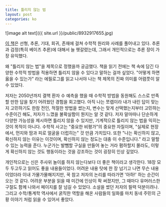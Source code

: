 ```yaml
---
title: 틀리지 않는 법
layout: post
categories: ko
---
```

![image alt text]({{ site.url }}/public/8932917655.jpg)

[이 책]((https://g.co/kgs/5fd0Tk))은 선형, 추론, 기대, 회귀, 존재에 걸쳐 수학적 원리와 사례를 풀어내고 있다. 추론과 검정(특히 베이즈 추론)에 대해서 늘 헷갈렸는데, 그래서 개인적으로는 추론 장이 가장 유익했다.  

왜 "틀리지 않는 법"을 제목으로 정했을까 궁금했다. 책을 읽기 전에는 책 속에 담긴 다양한 수학적 방법을 적용하면 틀리지 않을 수 있다고 말하는 걸까 싶었다. "어떻게 하면 옳을 수 있는가" 라는 에필로그를 읽고 나서야 나는 책 제목의 진짜 의미를 어렴풋이 알 수 있었다. 

저자는 2050년까지 결핵 환자 수 예측을 했을 때 수학적 방법을 동원해도 스스로 만족할 만한 답을 찾기 어려웠던 경험을 회고했다. 아직 나는 쪼렙이라 내가 내린 답이 맞는지 고민하기도 한참 전인, 적절한 방법을 썼는지, 변수는 맞게 선택했는지부터 고민하는  수준이긴 해도, 저자가 느꼈을 불확실함이 뭔지는 알 것 같다. 저자 말마따나 단순하게 다양한 가능성을 제시하면 틀리지 않을 수 있지만, 기계적으로 틀리지 않는 법을 익히는 것이 목적이 아니다. 수학적 사고는 "중요한 비평가"의 중요한 자질이며, "실제로 현장에서, 먼지와 땀과 피로 얼굴을 더럽히는" 것 만큼 가치있다. 또한 "나는 확신하지 않고, 확신하지 않는 이유는 이것이며, 확신하지 않는 정도는 대충 이 수준입니다." 라고 말할 수 있는 능력을 준다. 누군가는 발뺌할 구실을 만들어 놓는 거라 폄하할지 몰라도, 이렇게 확신하지 않는 것도 행동이라는 것을 강조하는 것이 굉장히 인상 깊었다. 

개인적으로는 신은 주사위 놀이를 하지 않는다보다 더 좋은 책이라고 생각한다. 18장 모두 두고두고 읽어도 좋을 내용들이었다. 어려운 내용 탓에 한 장 넘기고 나면 무슨 내용이었더라 이내 가물가물해지지만, 꾹 참고 저자의 논리를 따라가면 '아하!' 하는 순간이 오는 것 같다. 어려운 부분을 읽을 때 미간에 인상이 팍 써졌지만, 그 때마다 유머러스한 구절도 함께 나와서 페이지를 잘 넘길 수 있었다. 소설을 썼던 저자의 필력 덕분이려나. 그리고 수학/통계학 역사에서 굵직한 역할을 해온 사람들의 일화를 마치 동네 주민의 근황 이야기 처럼 읽을 수 있어서 좋았다. 

